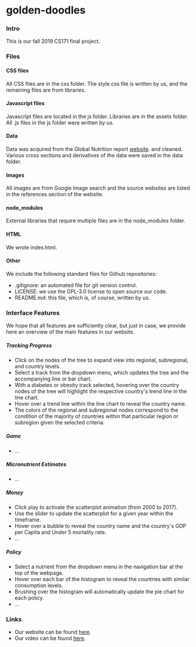 # golden-doodles

### Intro
This is our fall 2019 CS171 final project.

### Files
#### CSS files
All CSS files are in the css folder. The style.css file is written by us, 
and the remaining files are from libraries.
#### Javascript files
Javascript files are located in the js folder. Libraries are in the assets folder.
All .js files in the js folder were written by us.
#### Data
Data was acquired from the Global Nutrition report 
[website](https://globalnutritionreport.org/reports/global-nutrition-report-2018/dataset-and-metadata/).
and cleaned. Various cross sections and derivatives of the data were saved in the data folder.
#### Images
All images are from Google Image search and the source websites are listed
 in the references section of the website.
 #### node\_modules
External libraries that require multiple files are in the node\_modules folder.
#### HTML
We wrote index.html.
#### Other
We include the following standard files for Github repositories:
 - .gitignore: an automated file for git version control.
 - LICENSE: we use the GPL-3.0 license to open source our code.
 - README.md: this file, which is, of course, written by us.
 
### Interface Features
We hope that all features are sufficiently clear, but just in case, we provide 
here an overview of the main features in our website.

##### Tracking Progress
- Click on the nodes of the tree to expand view into regional, subregional, and country levels.
- Select a track from the dropdown menu, which updates the tree and the accompanying line or bar chart.
- With a diabetes or obesity track selected, hovering over the country nodes of the tree will highlight the respective country's trend line in the line chart.
- Hover over a trend line within the line chart to reveal the country name.
- The colors of the regional and subregional nodes correspond to the condition of the majority of countries within that particular region or subregion given the selected criteria. 

##### Game
- ...

##### Micronutrient Estimates
- ...

##### Money
- Click play to activate the scatterplot animation (from 2000 to 2017).
- Use the slider to update the scatterplot for a given year within the timeframe.
- Hover over a bubble to reveal the country name and the country's GDP per Capita and Under 5 mortality rate.
- ...

##### Policy
- Select a nutrient from the dropdown menu in the navigation bar at the top of the webpage.
- Hover over each bar of the histogram to reveal the countries with similar consumption levels.
- Brushing over the histogram will automatically update the pie chart for each policy.
- ...
 
### Links
- Our website can be found [here](https://laheraestefania.github.io/golden-doodles/).
- Our video can be found [here](youtube.com).
